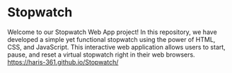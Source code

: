 # Stopwatch
Welcome to our Stopwatch Web App project! In this repository, we have developed a simple yet functional stopwatch using the power of HTML, CSS, and JavaScript. This interactive web application allows users to start, pause, and reset a virtual stopwatch right in their web browsers.
 https://haris-361.github.io/Stopwatch/

